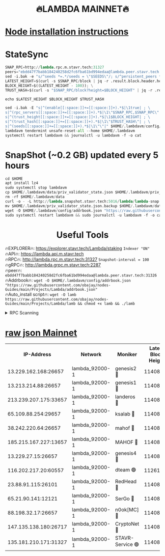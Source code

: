 <h1 align="center"> 🔥LAMBDA MAINNET🔥</h1>


[Node installation instructions](https://github.com/obajay/nodes-Guides/tree/main/Projects/Lambda)
=


# StateSync
```python
SNAP_RPC=http://lambda.rpc.m.stavr.tech:31327
peers="ebdd47f7babb184240258d2fc6fba61bd994edaa@lambda.peer.stavr.tech:31326" 
sed -i.bak -e "s/^seeds *=.*/seeds = \"$SEEDS\"/; s/^persistent_peers *=.*/persistent_peers = \"$PEERS\"/" $HOME/.lambdavm/config/config.toml
LATEST_HEIGHT=$(curl -s $SNAP_RPC/block | jq -r .result.block.header.height); \
BLOCK_HEIGHT=$((LATEST_HEIGHT - 100)); \
TRUST_HASH=$(curl -s "$SNAP_RPC/block?height=$BLOCK_HEIGHT" | jq -r .result.block_id.hash)

echo $LATEST_HEIGHT $BLOCK_HEIGHT $TRUST_HASH

sed -i.bak -E "s|^(enable[[:space:]]+=[[:space:]]+).*$|\1true| ; \
s|^(rpc_servers[[:space:]]+=[[:space:]]+).*$|\1\"$SNAP_RPC,$SNAP_RPC\"| ; \
s|^(trust_height[[:space:]]+=[[:space:]]+).*$|\1$BLOCK_HEIGHT| ; \
s|^(trust_hash[[:space:]]+=[[:space:]]+).*$|\1\"$TRUST_HASH\"| ; \
s|^(seeds[[:space:]]+=[[:space:]]+).*$|\1\"\"|" $HOME/.lambdavm/config/config.toml
lambdavm tendermint unsafe-reset-all --home $HOME/.lambdavm
systemctl restart lambdavm && journalctl -u lambdavm -f -o cat

```
# SnapShot (~0.2 GB) updated every 5 hours
```python
cd $HOME
apt install lz4
sudo systemctl stop lambdavm
cp $HOME/.lambdavm/data/priv_validator_state.json $HOME/.lambdavm/priv_validator_state.json.backup
rm -rf $HOME/.lambdavm/data
curl -o - -L http://lambda.snapshot.stavr.tech:5016/lambda/lambda-snap.tar.lz4 | lz4 -c -d - | tar -x -C $HOME/.lambdavm --strip-components 2
mv $HOME/.lambdavm/priv_validator_state.json.backup $HOME/.lambdavm/data/priv_validator_state.json
wget -O $HOME/.lambdavm/config/addrbook.json "https://raw.githubusercontent.com/obajay/nodes-Guides/main/Projects/Lambda/addrbook.json"
sudo systemctl restart lambdavm && sudo journalctl -u lambdavm -f -o cat
```
 <h1 align="center"> Useful Tools</h1>

🔥EXPLORER🔥:      https://explorer.stavr.tech/Lambda/staking	        `Indexer "ON"` \
🔥API🔥: 			 		 https://lambda.api.m.stavr.tech \
🔥RPC🔥:           http://lambda.rpc.m.stavr.tech:31327	              `Snapshot-interval = 100` \
🔥gRPC🔥:          http://lambda.grpc.m.stavr.tech:2287 \
🔥peer🔥:					 `ebdd47f7babb184240258d2fc6fba61bd994edaa@lambda.peer.stavr.tech:31326` \
🔥Addrbook🔥:    ```wget -O $HOME/.lambdavm/config/addrbook.json "https://raw.githubusercontent.com/obajay/nodes-Guides/main/Projects/Lambda/addrbook.json"``` \
🔥Auto_install script🔥: ```wget -O lamb https://raw.githubusercontent.com/obajay/nodes-Guides/main/Projects/Lambda/lamb && chmod +x lamb && ./lamb```


<details>
<summary>RPC Scanning</summary>

<h2 align="center"> We scan nodes in real time every 4 hours. And we provide the final result of RPC endpoints.
We cannot influence the operation of these nodes in any way. </h2>


```python
If Voting Power is higher than 0 --> then the Node is a validator of the network and may be subject to attack and be a potential threat to the chain.
```
```python
We marked such validators with a red symbol
```

</details>

[raw json Mainnet](https://rpc-check.lambm.stavr.tech/lambm/rpc-lambm-result.json)
=


<table><tr><th>IP-Address</th><th>Network</th><th>Moniker</th><th>Latest Block Height</th><th>Earliest Block Height</th><th>Catching Up</th><th>Tx Index</th><th>Voting Power</th><th>Scan Time</th></tr><tr><td>13.229.162.168:26657</td><td>lambda_92000-1</td><td>genesis2 🔴</td><td>11408045</td><td>1</td><td>False</td><td>on</td><td>16875292</td><td>2024-01-29T02:07:17.118818132UTC</td></tr><tr><td>13.213.214.88:26657</td><td>lambda_92000-1</td><td>genesis1 🔴</td><td>11408046</td><td>1</td><td>False</td><td>on</td><td>107835</td><td>2024-01-29T02:07:21.988934132UTC</td></tr><tr><td>213.239.207.175:33657</td><td>lambda_92000-1</td><td>landeros 🔴</td><td>11408043</td><td>8136001</td><td>False</td><td>off</td><td>1397729</td><td>2024-01-29T02:07:11.500500417UTC</td></tr><tr><td>65.109.88.254:29657</td><td>lambda_92000-1</td><td>ksalab 🔴</td><td>11408046</td><td>8715001</td><td>False</td><td>on</td><td>510465</td><td>2024-01-29T02:07:25.153325670UTC</td></tr><tr><td>38.242.220.64:26657</td><td>lambda_92000-1</td><td>mahof 🔴</td><td>11408040</td><td>10131001</td><td>False</td><td>off</td><td>770350</td><td>2024-01-29T02:07:04.775615462UTC</td></tr><tr><td>185.215.167.227:13657</td><td>lambda_92000-1</td><td>MAHOF 🔴</td><td>11408046</td><td>10134001</td><td>False</td><td>on</td><td>2051510</td><td>2024-01-29T02:07:20.705542963UTC</td></tr><tr><td>13.229.27.15:26657</td><td>lambda_92000-1</td><td>genesis4 🔴</td><td>11408046</td><td>11043001</td><td>False</td><td>on</td><td>9665448</td><td>2024-01-29T02:07:20.343237798UTC</td></tr><tr><td>116.202.217.20:60557</td><td>lambda_92000-1</td><td>dteam 🟢</td><td>11261207</td><td>11223001</td><td>False</td><td>on</td><td>0</td><td>2024-01-29T02:07:05.100553493UTC</td></tr><tr><td>23.88.91.115:26101</td><td>lambda_92000-1</td><td>RedHead 🔴</td><td>11408043</td><td>11308043</td><td>False</td><td>off</td><td>553202</td><td>2024-01-29T02:07:11.724719557UTC</td></tr><tr><td>65.21.90.141:12121</td><td>lambda_92000-1</td><td>SerGo 🔴</td><td>11408047</td><td>11308047</td><td>False</td><td>off</td><td>10611984</td><td>2024-01-29T02:07:27.701603113UTC</td></tr><tr><td>88.198.32.17:26657</td><td>lambda_92000-1</td><td>n0ok[MC] 🔴</td><td>11408047</td><td>11308047</td><td>False</td><td>off</td><td>1578630</td><td>2024-01-29T02:07:30.766100498UTC</td></tr><tr><td>147.135.138.180:26717</td><td>lambda_92000-1</td><td>CryptoNet 🔴</td><td>11408046</td><td>11383001</td><td>False</td><td>off</td><td>763406</td><td>2024-01-29T02:07:22.374875287UTC</td></tr><tr><td>135.181.210.171:31327</td><td>lambda_92000-1</td><td>STAVR-Service 🟢</td><td>11408046</td><td>11404001</td><td>False</td><td>on</td><td>0</td><td>2024-01-29T02:07:24.797750999UTC</td></tr></table>
